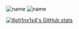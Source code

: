 ![name](https://cdn.discordapp.com/attachments/969840354541043753/1046256430887481354/Untitled156_20221126204917.png)
![name](https://cdn.discordapp.com/attachments/969840354541043753/1046259288680702002/Untitled126_20221125152820.png)


[![6ph1nx1s4's GitHub stats](https://github-readme-stats.vercel.app/api?username=6ph1nx1s4)](https://github.com/6ph1nx1s4/github-readme-stats)
